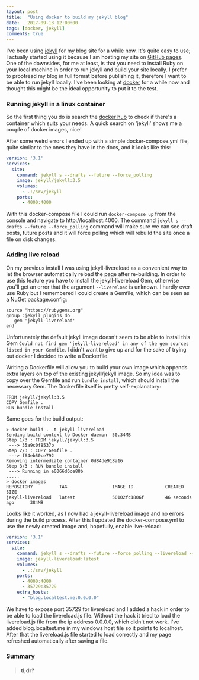 ```yaml
---
layout: post
title:  "Using docker to build my jekyll blog"
date:   2017-09-13 12:00:00
tags: [docker, jekyll]
comments: true
---
```


I've been using [jekyll](https://jekyllrb.com/) for my blog site for a while now. It's quite easy to use; I actually started using it because I am hosting my site on [GitHub pages](https://help.github.com/articles/using-jekyll-as-a-static-site-generator-with-github-pages/). One of the downsides, for me at least, is that you need to install Ruby on your local machine in order to run jekyll and build your site locally. I prefer to proofread my blog in full format before publishing it, therefore I want to be able to run jekyll locally. I've been looking at [docker](https://www.docker.com/) for a while now and thought this might be the ideal opportunity to put it to the test.

### Running jekyll in a linux container
So the first thing you do is search the [docker hub](https://hub.docker.com) to check if there's a container which suits your needs. A quick search on 'jekyll' shows me a couple of docker images, nice!

After some weird errors I ended up with a simple docker-compose.yml file, quite similar to the ones they have in the docs, and it looks like this:
```yml
version: '3.1'
services:
  site:
    command: jekyll s --drafts --future --force_polling 
    image: jekyll/jekyll:3.5
    volumes:
      - .:/srv/jekyll
    ports:
      - 4000:4000
```
With this docker-compose file I could run ``docker-compose up`` from the console and navigate to http://localhost:4000. The command ``jekyll s --drafts --future --force_polling`` command will make sure we can see draft posts, future posts and it will force polling which will rebuild the site once a file on disk changes.

### Adding live reload
On my previous install I was using jekyll-livereload as a convenient way to let the browser automatically reload the page after re-building. In order to use this feature you have to install the jekyll-livereload Gem, otherwise you'll get an error that the argument ``--livereload`` is unknown. I hardly ever use Ruby but I remembered I could create a Gemfile, which can be seen as a NuGet package.config:
```
source "https://rubygems.org"
group :jekyll_plugins do
   gem 'jekyll-livereload'
end
```
Unfortunately the default jekyll image doesn't seem to be able to install this Gem ``Could not find gem 'jekyll-livereload' in any of the gem sources listed in your Gemfile``. I didn't want to give up and for the sake of trying out docker I decided to write a Dockerfile.

Writing a Dockerfile will allow you to build your own image which appends extra layers on top of the existing jekyll/jekyll image. So my idea was to copy over the Gemfile and run ``bundle install``, which should install the necessary Gem. The Dockerfile itself is pretty self-explanatory:
```
FROM jekyll/jekyll:3.5
COPY Gemfile .
RUN bundle install
```
Same goes for the build output:
```
> docker build . -t jekyll-livereload
Sending build context to Docker daemon  50.34MB
Step 1/3 : FROM jekyll/jekyll:3.5
 ---> 35a9c0f8537b
Step 2/3 : COPY Gemfile .
 ---> f64eb50ce792
Removing intermediate container 0d84de918a16
Step 3/3 : RUN bundle install
 ---> Running in e0066d6ce88b
.....
> docker images
REPOSITORY          TAG                 IMAGE ID            CREATED             SIZE
jekyll-livereload   latest              50102fc1806f        46 seconds ago      384MB
```
Looks like it worked, as I now had a jekyll-livereload image and no errors during the build process. After this I updated the docker-compose.yml to use the newly created image and, hopefully, enable live-reload:
```yml
version: '3.1'
services:
  site:
    command: jekyll s --drafts --future --force_polling --livereload --host blog.localtest.me
    image: jekyll-livereload:latest
    volumes:
      - .:/srv/jekyll
    ports:
      - 4000:4000
      - 35729:35729
    extra_hosts:
      - "blog.localtest.me:0.0.0.0"
```
We have to expose port 35729 for livereload and I added a hack in order to be able to load the livereload.js file. Without the hack it tried to load the livereload.js file from the ip address 0.0.0.0, which didn't not work. I've added blog.localtest.me in my windows host file so it points to localhost. After that the livereload.js file started to load correctly and my page refreshed automatically after saving a file.

### Summary


> #### tl;dr?
> 